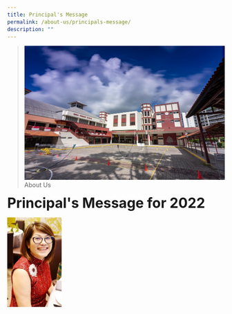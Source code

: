 ```yaml
---
title: Principal's Message
permalink: /about-us/principals-message/
description: ""
---
```

>![](/images/Picture-1-min.jpg)
>About Us

**<font size=6>Principal's Message for 2022</font>**

<img src="/images/About%20Us/Mrs-Lee-365x600.jpeg"  
     style="width:25%"
		 align="left">

